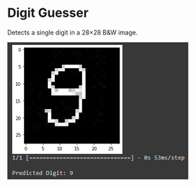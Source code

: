 # Digit Guesser
Detects a single digit in a 28&times;28 B&W image.

![screenshot of prediction](screenshot.png)
